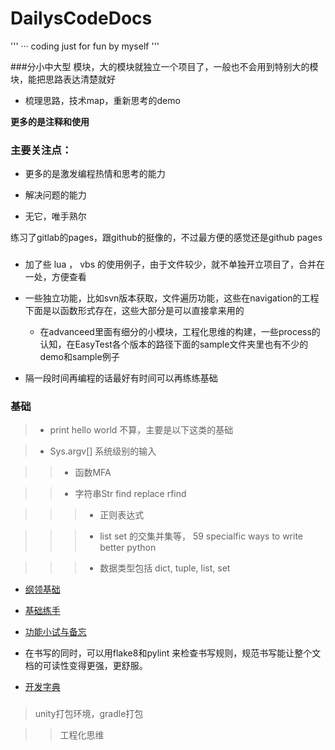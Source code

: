 # DailysCodeDocs

'''
··· coding just for fun by myself
'''

###分小中大型 模块，大的模块就独立一个项目了，一般也不会用到特别大的模块，能把思路表达清楚就好

- 梳理思路，技术map，重新思考的demo

**更多的是注释和使用**


### 主要关注点：

- 更多的是激发编程热情和思考的能力

- 解决问题的能力

- 无它，唯手熟尔


练习了gitlab的pages，跟github的挺像的，不过最方便的感觉还是github pages

###

- 加了些 lua ， vbs 的使用例子，由于文件较少，就不单独开立项目了，合并在一处，方便查看

- 一些独立功能，比如svn版本获取，文件遍历功能，这些在navigation的工程下面是以函数形式存在，这些大部分是可以直接拿来用的
	
	- 在advanceed里面有细分的小模块，工程化思维的构建，一些process的认知，在EasyTest各个版本的路径下面的sample文件夹里也有不少的demo和sample例子

- 隔一段时间再编程的话最好有时间可以再练练基础


### 基础

> - print hello world 不算，主要是以下这类的基础 

> - Sys.argv[] 系统级别的输入 

>> - 函数MFA 

>> - 字符串Str   find  replace rfind 

>>> - 正则表达式 

>>> - list set 的交集并集等， 59 specialfic ways to write better python

>>> - 数据类型包括 dict, tuple, list, set

- [纲领基础](base_advanced_expert_note/README.md)

- [基础练手](base_the_hard_way/README.md)

- [功能小试与备忘](advanced-lessons/README.md)

- 在书写的同时，可以用flake8和pylint 来检查书写规则，规范书写能让整个文档的可读性变得更强，更舒服。

- [开发字典](kubernetes/minikube/dictionary.md)
###

> unity打包环境，gradle打包

>> 工程化思维